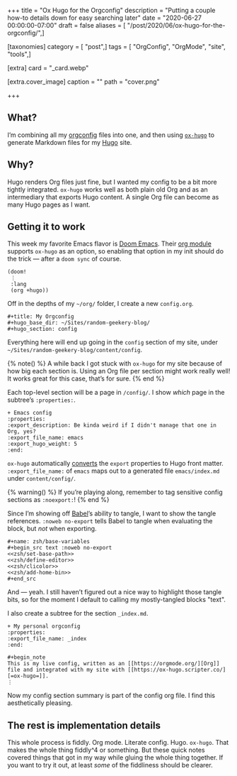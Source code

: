 +++
title = "Ox Hugo for the Orgconfig"
description = "Putting a couple how-to details down for easy searching later"
date = "2020-06-27 00:00:00-07:00"
draft = false
aliases = [ "/post/2020/06/ox-hugo-for-the-orgconfig/",]

[taxonomies]
category = [ "post",]
tags = [ "OrgConfig", "OrgMode", "site", "tools",]

[extra]
card = "_card.webp"

[extra.cover_image]
caption = ""
path = "cover.png"

+++

## What?

I’m combining all my [orgconfig][] files into one, and then using
[`ox-hugo`][ox-hugo] to generate Markdown files for my [Hugo][hugo] site.

## Why?

Hugo renders Org files just fine, but I wanted my config to be a bit more
tightly integrated.  `ox-hugo` works well as both plain old Org and as an
intermediary that exports Hugo content.  A single Org file can become as many
Hugo pages as I want.

## Getting it to work

This week my favorite Emacs flavor is [Doom Emacs][doom-emacs].  Their [org
module][org-module] supports `ox-hugo` as an option, so enabling that option in
my init should do the trick — after a `doom sync` of course.

``` elisp
(doom!
 ⋮
 :lang
 (org +hugo))
```

Off in the depths of my `~/org/` folder, I create a new `config.org`.

    #+title: My Orgconfig
    #+hugo_base_dir: ~/Sites/random-geekery-blog/
    #+hugo_section: config

Everything here will end up going in the `config` section of my site, under
`~/Sites/random-geekery-blog/content/config`.

{% note() %}
A while back I got stuck with `ox-hugo` for my site because of how big each
section is.  Using an Org file per section might work really well!  It works
great for this case, that’s for sure.
{% end %}

Each top-level section will be a page in `/config/`. I show *which* page in the
subtree’s `:properties:`.

    + Emacs config
    :properties:
    :export_description: Be kinda weird if I didn't manage that one in Org, yes?
    :export_file_name: emacs
    :export_hugo_weight: 5
    :end:

`ox-hugo` automatically [converts][] the `export` properties to Hugo front
matter.  `:export_file_name:` of `emacs` maps out to a generated file
`emacs/index.md` under `content/config/`.

{% warning() %}
If you’re playing along, remember to tag sensitive config sections as
`:noexport:`!
{% end %}

Since I’m showing off [Babel][babel]’s ability to tangle, I want to show the
tangle references.  `:noweb no-export` tells Babel to tangle when evaluating
the block, but *not* when exporting.

    #+name: zsh/base-variables
    #+begin_src text :noweb no-export
    <<zsh/set-base-path>>
    <<zsh/define-editor>>
    <<zsh/clicolor>>
    <<zsh/add-home-bin>>
    #+end_src

And — yeah.  I still haven’t figured out a nice way to highlight those tangle
bits, so for the moment I default to calling my mostly-tangled blocks "text".

I also create a subtree for the section `_index.md`.

    + My personal orgconfig
    :properties:
    :export_file_name: _index
    :end:

    #+begin_note
    This is my live config, written as an [[https://orgmode.org/][Org]] file and integrated with my site with [[https://ox-hugo.scripter.co/][=ox-hugo=]].
    ⋮

Now my config section summary is part of the config org file.  I find this
aesthetically pleasing.

## The rest is implementation details

This whole process is fiddly.  Org mode.  Literate config.  Hugo.  `ox-hugo`.
That makes the whole thing fiddly^4 or something.  But these quick notes
covered things that got in my way while gluing the whole thing together.  If
you want to try it out, at least *some* of the fiddliness should be clearer.

[orgconfig]: /tags/orgconfig
[ox-hugo]: https://ox-hugo.scripter.co
[hugo]: https://gohugo.io
[doom-emacs]: https://github.com/hlissner/doom-emacs
[org-module]: https://github.com/hlissner/doom-emacs/tree/develop/modules/lang/org
[converts]: https://ox-hugo.scripter.co/doc/org-meta-data-to-hugo-front-matter/%5D
[babel]: https://orgmode.org/worg/org-contrib/babel/intro.html